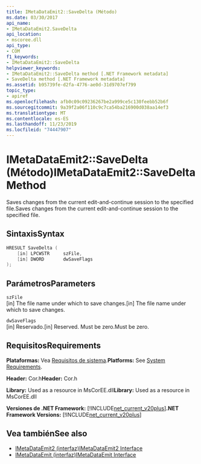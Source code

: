 ```yaml
---
title: IMetaDataEmit2::SaveDelta (Método)
ms.date: 03/30/2017
api_name:
- IMetaDataEmit2.SaveDelta
api_location:
- mscoree.dll
api_type:
- COM
f1_keywords:
- IMetaDataEmit2::SaveDelta
helpviewer_keywords:
- IMetaDataEmit2::SaveDelta method [.NET Framework metadata]
- SaveDelta method [.NET Framework metadata]
ms.assetid: b95739fe-d2fa-4776-ae0d-31d9707ef799
topic_type:
- apiref
ms.openlocfilehash: afb0c09c09236267be2a999ce5c130feebb52b6f
ms.sourcegitcommit: 9a39f2a06f110c9c7ca54ba216900d038aa14ef3
ms.translationtype: MT
ms.contentlocale: es-ES
ms.lasthandoff: 11/23/2019
ms.locfileid: "74447907"
---
```

# <a name="imetadataemit2savedelta-method"></a><span data-ttu-id="65202-102">IMetaDataEmit2::SaveDelta (Método)</span><span class="sxs-lookup"><span data-stu-id="65202-102">IMetaDataEmit2::SaveDelta Method</span></span>
<span data-ttu-id="65202-103">Saves changes from the current edit-and-continue session to the specified file.</span><span class="sxs-lookup"><span data-stu-id="65202-103">Saves changes from the current edit-and-continue session to the specified file.</span></span>  
  
## <a name="syntax"></a><span data-ttu-id="65202-104">Sintaxis</span><span class="sxs-lookup"><span data-stu-id="65202-104">Syntax</span></span>  
  
```cpp  
HRESULT SaveDelta (  
    [in] LPCWSTR     szFile,   
    [in] DWORD       dwSaveFlags  
);  
```  
  
## <a name="parameters"></a><span data-ttu-id="65202-105">Parámetros</span><span class="sxs-lookup"><span data-stu-id="65202-105">Parameters</span></span>  
 `szFile`  
 <span data-ttu-id="65202-106">[in] The file name under which to save changes.</span><span class="sxs-lookup"><span data-stu-id="65202-106">[in] The file name under which to save changes.</span></span>  
  
 `dwSaveFlags`  
 <span data-ttu-id="65202-107">[in] Reservado.</span><span class="sxs-lookup"><span data-stu-id="65202-107">[in] Reserved.</span></span> <span data-ttu-id="65202-108">Must be zero.</span><span class="sxs-lookup"><span data-stu-id="65202-108">Must be zero.</span></span>  
  
## <a name="requirements"></a><span data-ttu-id="65202-109">Requisitos</span><span class="sxs-lookup"><span data-stu-id="65202-109">Requirements</span></span>  
 <span data-ttu-id="65202-110">**Plataformas:** Vea [Requisitos de sistema](../../../../docs/framework/get-started/system-requirements.md).</span><span class="sxs-lookup"><span data-stu-id="65202-110">**Platforms:** See [System Requirements](../../../../docs/framework/get-started/system-requirements.md).</span></span>  
  
 <span data-ttu-id="65202-111">**Header:** Cor.h</span><span class="sxs-lookup"><span data-stu-id="65202-111">**Header:** Cor.h</span></span>  
  
 <span data-ttu-id="65202-112">**Library:** Used as a resource in MsCorEE.dll</span><span class="sxs-lookup"><span data-stu-id="65202-112">**Library:** Used as a resource in MsCorEE.dll</span></span>  
  
 <span data-ttu-id="65202-113">**Versiones de .NET Framework:** [!INCLUDE[net_current_v20plus](../../../../includes/net-current-v20plus-md.md)]</span><span class="sxs-lookup"><span data-stu-id="65202-113">**.NET Framework Versions:** [!INCLUDE[net_current_v20plus](../../../../includes/net-current-v20plus-md.md)]</span></span>  
  
## <a name="see-also"></a><span data-ttu-id="65202-114">Vea también</span><span class="sxs-lookup"><span data-stu-id="65202-114">See also</span></span>

- [<span data-ttu-id="65202-115">IMetaDataEmit2 (interfaz)</span><span class="sxs-lookup"><span data-stu-id="65202-115">IMetaDataEmit2 Interface</span></span>](../../../../docs/framework/unmanaged-api/metadata/imetadataemit2-interface.md)
- [<span data-ttu-id="65202-116">IMetaDataEmit (interfaz)</span><span class="sxs-lookup"><span data-stu-id="65202-116">IMetaDataEmit Interface</span></span>](../../../../docs/framework/unmanaged-api/metadata/imetadataemit-interface.md)
